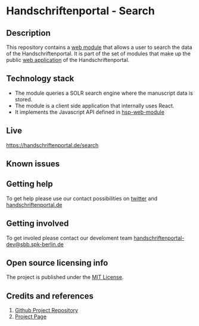 
# Handschriftenportal - Search

## Description

This repository contains a [web module](https://github.com/handschriftenportal-dev/hsp-web-module) that allows a user to search the data of the Handschriftenportal. It is part of the set of modules that make up the public [web application](https://github.com/handschriftenportal-dev/hsp-fo-app) of the Handschriftenportal.

## Technology stack

* The module queries a SOLR search engine where the manuscript data is stored.
* The module is a client side application that internally uses React.
* It implements the Javascript API defined in [hsp-web-module](https://github.com/handschriftenportal-dev/hsp-web-module)

## Live

https://handschriftenportal.de/search

## Known issues

## Getting help

To get help please use our contact possibilities on [twitter](https://twitter.com/hsprtl)
and [handschriftenportal.de](https://handschriftenportal.de/)

## Getting involved

To get involed please contact our develoment
team [handschriftenportal-dev@sbb.spk-berlin.de](handschriftenportal-dev@sbb.spk-berlin.de)

## Open source licensing info

The project is published under the [MIT License](https://opensource.org/licenses/MIT).

## Credits and references

1. [Github Project Repository](https://github.com/handschriftenportal-dev)
2. [Project Page](https://handschriftenportal.de/)
